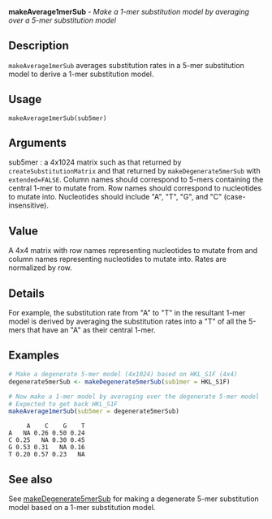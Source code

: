 **makeAverage1merSub** - *Make a 1-mer substitution model by averaging over a 5-mer substitution model*

Description
--------------------

`makeAverage1merSub` averages substitution rates in a 5-mer substitution model
to derive a 1-mer substitution model.


Usage
--------------------
```
makeAverage1merSub(sub5mer)
```

Arguments
-------------------

sub5mer
:   a 4x1024 matrix such as that returned by 
`createSubstitutionMatrix` and that returned by
`makeDegenerate5merSub` with `extended=FALSE`.
Column names should correspond to 5-mers containing the 
central 1-mer to mutate from. Row names should correspond to 
nucleotides to mutate into. Nucleotides should include 
"A", "T", "G", and "C" (case-insensitive).




Value
-------------------

A 4x4 matrix with row names representing nucleotides to mutate from and column
names representing nucleotides to mutate into. Rates are normalized by row.


Details
-------------------

For example, the substitution rate from "A" to "T" in the resultant 1-mer model
is derived by averaging the substitution rates into a "T" of all the 5-mers that 
have an "A" as their central 1-mer.



Examples
-------------------

```R
# Make a degenerate 5-mer model (4x1024) based on HKL_S1F (4x4)
degenerate5merSub <- makeDegenerate5merSub(sub1mer = HKL_S1F)

# Now make a 1-mer model by averaging over the degenerate 5-mer model
# Expected to get back HKL_S1F
makeAverage1merSub(sub5mer = degenerate5merSub)
```


```
     A    C    G    T
A   NA 0.26 0.50 0.24
C 0.25   NA 0.30 0.45
G 0.53 0.31   NA 0.16
T 0.20 0.57 0.23   NA

```



See also
-------------------

See [makeDegenerate5merSub](makeDegenerate5merSub.md) for making a degenerate 5-mer substitution 
model based on a 1-mer substitution model.






